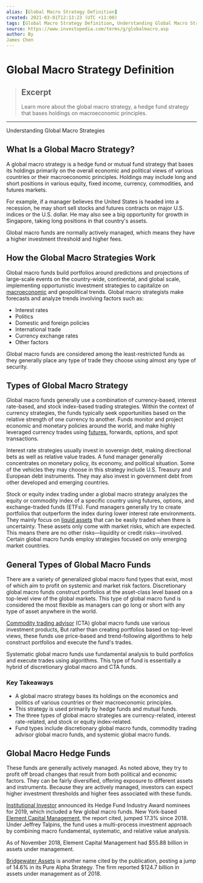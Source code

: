 ```yaml
---
alias: [Global Macro Strategy Definition]
created: 2021-03-01T12:13:23 (UTC +11:00)
tags: [Global Macro Strategy Definition, Understanding Global Macro Strategies]
source: https://www.investopedia.com/terms/g/globalmacro.asp
author: By
James Chen
---
```


# Global Macro Strategy Definition

> ## Excerpt
> Learn more about the global macro strategy, a hedge fund strategy that bases holdings on macroeconomic principles.

---

Understanding Global Macro Strategies
## What Is a Global Macro Strategy?

A global macro strategy is a hedge fund or mutual fund strategy that bases its holdings primarily on the overall economic and political views of various countries or their macroeconomic principles. Holdings may include long and short positions in various equity, fixed income, currency, commodities, and futures markets.

For example, if a manager believes the United States is headed into a recession, he may short sell stocks and futures contracts on major U.S. indices or the U.S. dollar. He may also see a big opportunity for growth in Singapore, taking long positions in that country's assets.

Global macro funds are normally actively managed, which means they have a higher investment threshold and higher fees.

## How the Global Macro Strategies Work

Global macro funds build portfolios around predictions and projections of large-scale events on the country-wide, continental, and global scale, implementing opportunistic investment strategies to capitalize on [macroeconomic](https://www.investopedia.com/terms/m/macroeconomics.asp) and geopolitical trends. Global macro strategists make forecasts and analyze trends involving factors such as:

-   Interest rates
-   Politics
-   Domestic and foreign policies
-   International trade
-   Currency exchange rates
-   Other factors

Global macro funds are considered among the least-restricted funds as they generally place any type of trade they choose using almost any type of security.

## Types of Global Macro Strategy

Global macro funds generally use a combination of currency-based, interest rate-based, and stock index-based trading strategies. Within the context of currency strategies, the funds typically seek opportunities based on the relative strength of one currency to another. Funds monitor and project economic and monetary policies around the world, and make highly leveraged currency trades using [futures](https://www.investopedia.com/terms/f/futures.asp), forwards, options, and spot transactions.

Interest rate strategies usually invest in sovereign debt, making directional bets as well as relative value trades. A fund manager generally concentrates on monetary policy, its economy, and political situation. Some of the vehicles they may choose in this strategy include U.S. Treasury and European debt instruments. They may also invest in government debt from other developed and emerging countries.

Stock or equity index trading under a global macro strategy analyzes the equity or commodity index of a specific country using futures, options, and exchange-traded funds (ETFs). Fund managers generally try to create portfolios that outperform the index during lower interest rate environments. They mainly focus on [liquid assets](https://www.investopedia.com/terms/l/liquidasset.asp) that can be easily traded when there is uncertainty. These assets only come with market risks, which are expected. This means there are no other risks—liquidity or credit risks—involved. Certain global macro funds employ strategies focused on only emerging market countries.

## General Types of Global Macro Funds

There are a variety of generalized global macro fund types that exist, most of which aim to profit on systemic and market risk factors. Discretionary global macro funds construct portfolios at the asset-class level based on a top-level view of the global markets. This type of global macro fund is considered the most flexible as managers can go long or short with any type of asset anywhere in the world.

[Commodity trading advisor](https://www.investopedia.com/terms/c/cta.asp) (CTA) global macro funds use various investment products, But rather than creating portfolios based on top-level views, these funds use price-based and trend-following algorithms to help construct portfolios and execute the fund's trades.

Systematic global macro funds use fundamental analysis to build portfolios and execute trades using algorithms. This type of fund is essentially a hybrid of discretionary global macro and CTA funds.

### Key Takeaways

-   A global macro strategy bases its holdings on the economics and politics of various countries or their macroeconomic principles.
-   This strategy is used primarily by hedge funds and mutual funds.
-   The three types of global macro strategies are currency-related, interest rate-related, and stock or equity index-related.
-   Fund types include discretionary global macro funds, commodity trading advisor global macro funds, and systemic global macro funds.

## Global Macro Hedge Funds

These funds are generally actively managed. As noted above, they try to profit off broad changes that result from both political and economic factors. They can be fairly diversified, offering exposure to different assets and instruments. Because they are actively managed, investors can expect higher investment thresholds and higher fees associated with these funds.

[Institutional Investor](https://www.institutionalinvestor.com/article/b1dq1fgrs5w1t6/Here-Are-the-Manager-Finalists-for-the-2019-Hedge-Fund-Awards) announced its Hedge Fund Industry Award nominees for 2019, which included a few global macro funds. New York-based [Element Capital Management](http://www.elementcapital.com/), the report cited, jumped 17.3% since 2018. Under Jeffrey Talpins, the fund uses a multi-process investment approach by combining macro fundamental, systematic, and relative value analysis.

As of November 2018, Element Capital Management had $55.88 billion in assets under management.

[Bridgewater Assets](https://www.bridgewater.com/) is another name cited by the publication, posting a jump of 14.6% in its Pure Alpha Strategy. The firm reported $124.7 billion in assets under management as of 2018.
